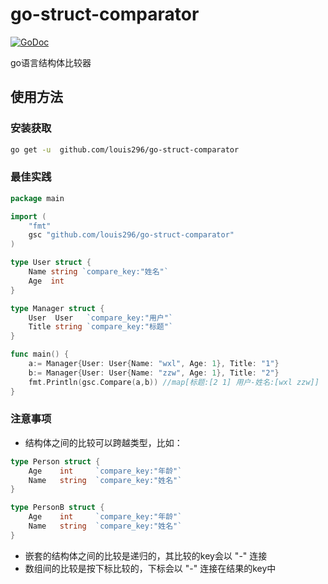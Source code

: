 # go-struct-comparator

[![GoDoc](https://img.shields.io/badge/api-reference-blue.svg?style=flat-square)](https://pkg.go.dev/github.com/louis296/go-struct-comparator)  

go语言结构体比较器
## 使用方法  
### 安装获取
```sh
go get -u  github.com/louis296/go-struct-comparator
```

### 最佳实践
```go
package main

import (
	"fmt"
	gsc "github.com/louis296/go-struct-comparator"
)

type User struct {
	Name string `compare_key:"姓名"`
	Age  int
}

type Manager struct {
	User  User   `compare_key:"用户"`
	Title string `compare_key:"标题"`
}

func main() {
	a:= Manager{User: User{Name: "wxl", Age: 1}, Title: "1"}
	b:= Manager{User: User{Name: "zzw", Age: 1}, Title: "2"}
	fmt.Println(gsc.Compare(a,b)) //map[标题:[2 1] 用户-姓名:[wxl zzw]]
}
```
### 注意事项
* 结构体之间的比较可以跨越类型，比如：
```go
type Person struct {
	Age    int     `compare_key:"年龄"`
	Name   string  `compare_key:"姓名"`
}

type PersonB struct {
	Age    int     `compare_key:"年龄"`
	Name   string  `compare_key:"姓名"`
}
```

* 嵌套的结构体之间的比较是递归的，其比较的key会以 "-" 连接
* 数组间的比较是按下标比较的，下标会以 "-" 连接在结果的key中
